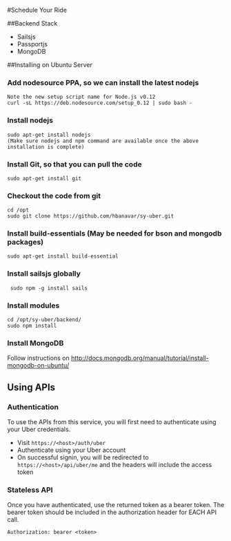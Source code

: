 
#Schedule Your Ride

##Backend Stack
* Sailsjs
* Passportjs
* MongoDB

##Installing on Ubuntu Server

### Add nodesource PPA, so we can install the latest nodejs
```
Note the new setup script name for Node.js v0.12
curl -sL https://deb.nodesource.com/setup_0.12 | sudo bash -
```
### Install nodejs
```
sudo apt-get install nodejs
(Make sure nodejs and npm command are available once the above installation is complete)
```

### Install Git, so that you can pull the code
``` sudo apt-get install git ```

### Checkout the code from git
```
cd /opt
sudo git clone https://github.com/hbanavar/sy-uber.git
```
### Install build-essentials (May be needed for bson and mongodb packages)
``` sudo apt-get install build-essential ```

### Install sailsjs globally
``` sudo npm -g install sails```

### Install modules
```
cd /opt/sy-uber/backend/
sudo npm install
```

### Install MongoDB
Follow instructions on http://docs.mongodb.org/manual/tutorial/install-mongodb-on-ubuntu/

## Using APIs ##
### Authentication ###
To use the APIs from this service, you will first need to authenticate using your Uber credentials. 
* Visit `https://<host>/auth/uber`
* Authenticate using your Uber account
* On successful signin, you will be redirected to `https://<host>/api/uber/me` and the headers will include the access token

### Stateless API ###
Once you have authenticated, use the returned token as a bearer token. The bearer token should be included in the authorization header for EACH API call.
```
Authorization: bearer <token>
```



